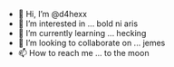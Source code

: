 - 👋 Hi, I’m @d4hexx
- 👀 I’m interested in ... bold ni aris
- 🌱 I’m currently learning ... hecking
- 💞️ I’m looking to collaborate on ... jemes
- 📫 How to reach me ... to the moon

<!---
d4hexx/d4hexx is a ✨ special ✨ repository because its `README.md` (this file) appears on your GitHub profile.
You can click the Preview link to take a look at your changes.
--->
